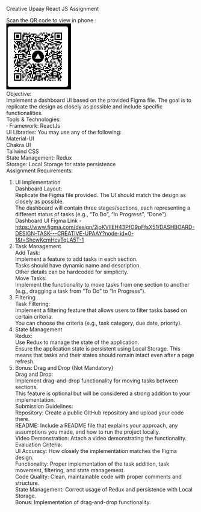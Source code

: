 <!DOCTYPE html>
<html>

<head>
  <meta charset="utf-8">
  <meta name="viewport" content="width=device-width, initial-scale=1.0">
  <title>Welcome file</title>
  <link rel="stylesheet" href="https://stackedit.io/style.css" />
</head>

<body class="stackedit">
  <div class="stackedit__html"><p>Creative Upaay React JS Assignment</p>
<p>Scan the QR code to view in phone :<br>
<img src="qrcreative upay.JPG" alt="img"><br>
Objective:<br>
Implement a dashboard UI based on the provided Figma file. The goal is to replicate the design as closely as possible and include specific functionalities.<br>
Tools &amp; Technologies:<br>
· Framework: ReactJs<br>
UI Libraries: You may use any of the following:<br>
Material-UI<br>
Chakra UI<br>
Tailwind CSS<br>
State Management: Redux<br>
Storage: Local Storage for state persistence<br>
Assignment Requirements:</p>
<ol>
<li>UI Implementation<br>
Dashboard Layout:<br>
Replicate the Figma file provided. The UI should match the design as closely as possible.<br>
The dashboard will contain three stages/sections, each representing a different status of tasks (e.g., “To Do”, “In Progress”, “Done”).<br>
Dashboard UI Figma Link - <a href="https://www.figma.com/design/2joKVlIEH43PfO9pFfsX51/DASHBOARD-DESIGN-TASK---CREATIVE-UPAAY?node-id=0-1&amp;t=ShcwKcmHcyTqLA5T-1">https://www.figma.com/design/2joKVlIEH43PfO9pFfsX51/DASHBOARD-DESIGN-TASK---CREATIVE-UPAAY?node-id=0-1&amp;t=ShcwKcmHcyTqLA5T-1</a></li>
<li>Task Management<br>
Add Task:<br>
Implement a feature to add tasks in each section.<br>
Tasks should have dynamic name and description.<br>
Other details can be hardcoded for simplicity.<br>
Move Tasks:<br>
Implement the functionality to move tasks from one section to another (e.g., dragging a task from “To Do” to “In Progress”).</li>
<li>Filtering<br>
Task Filtering:<br>
Implement a filtering feature that allows users to filter tasks based on certain criteria.<br>
You can choose the criteria (e.g., task category, due date, priority).</li>
<li>State Management<br>
Redux:<br>
Use Redux to manage the state of the application.<br>
Ensure the application state is persistent using Local Storage. This means that tasks and their states should remain intact even after a page refresh.</li>
<li>Bonus: Drag and Drop {Not Mandatory}<br>
Drag and Drop:<br>
Implement drag-and-drop functionality for moving tasks between sections.<br>
This feature is optional but will be considered a strong addition to your implementation.<br>
Submission Guidelines:<br>
Repository: Create a public GitHub repository and upload your code there.<br>
README: Include a README file that explains your approach, any assumptions you made, and how to run the project locally.<br>
Video Demonstration: Attach a video demonstrating the functionality.<br>
Evaluation Criteria:<br>
UI Accuracy: How closely the implementation matches the Figma design.<br>
Functionality: Proper implementation of the task addition, task movement, filtering, and state management.<br>
Code Quality: Clean, maintainable code with proper comments and structure.<br>
State Management: Correct usage of Redux and persistence with Local Storage.<br>
Bonus: Implementation of drag-and-drop functionality.</li>
</ol>
</div>
</body>

</html>
